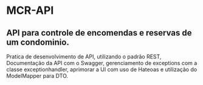 # MCR-API
## API para controle de encomendas e reservas de um condominio.

Pratica de desenvolvimento de API, utilizando o padrão REST, Documentação da API com o Swagger, gerenciamento de exceptions com a classe exceptionhandler, aprimorar a UI com uso de Hateoas e utilização do ModelMapper para DTO.

